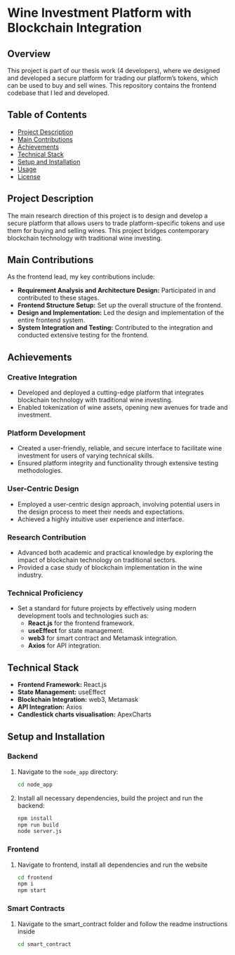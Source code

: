 # Wine Investment Platform with Blockchain Integration

## Overview
This project is part of our thesis work (4 developers), where we designed and developed a secure platform for trading our platform’s tokens, which can be used to buy and sell wines. This repository contains the frontend codebase that I led and developed.

## Table of Contents
- [Project Description](#project-description)
- [Main Contributions](#main-contributions)
- [Achievements](#achievements)
- [Technical Stack](#technical-stack)
- [Setup and Installation](#setup-and-installation)
- [Usage](#usage)
- [License](#license)

## Project Description
The main research direction of this project is to design and develop a secure platform that allows users to trade platform-specific tokens and use them for buying and selling wines. This project bridges contemporary blockchain technology with traditional wine investing.

## Main Contributions
As the frontend lead, my key contributions include:
- **Requirement Analysis and Architecture Design:** Participated in and contributed to these stages.
- **Frontend Structure Setup:** Set up the overall structure of the frontend.
- **Design and Implementation:** Led the design and implementation of the entire frontend system.
- **System Integration and Testing:** Contributed to the integration and conducted extensive testing for the frontend.

## Achievements
### Creative Integration
- Developed and deployed a cutting-edge platform that integrates blockchain technology with traditional wine investing.
- Enabled tokenization of wine assets, opening new avenues for trade and investment.

### Platform Development
- Created a user-friendly, reliable, and secure interface to facilitate wine investment for users of varying technical skills.
- Ensured platform integrity and functionality through extensive testing methodologies.

### User-Centric Design
- Employed a user-centric design approach, involving potential users in the design process to meet their needs and expectations.
- Achieved a highly intuitive user experience and interface.

### Research Contribution
- Advanced both academic and practical knowledge by exploring the impact of blockchain technology on traditional sectors.
- Provided a case study of blockchain implementation in the wine industry.

### Technical Proficiency
- Set a standard for future projects by effectively using modern development tools and technologies such as:
  - **React.js** for the frontend framework.
  - **useEffect** for state management.
  - **web3** for smart contract and Metamask integration.
  - **Axios** for API integration.

## Technical Stack
- **Frontend Framework:** React.js
- **State Management:** useEffect
- **Blockchain Integration:** web3, Metamask
- **API Integration:** Axios
- **Candlestick charts visualisation:** ApexCharts

## Setup and Installation

### Backend
1. Navigate to the `node_app` directory:
   ```bash
   cd node_app
2. Install all necessary dependencies, build the project and run the backend:
   ```bash
   npm install
   npm run build
   node server.js

### Frontend
1. Navigate to frontend, install all dependencies and run the website
   ```bash
   cd frontend
   npm i
   npm start

### Smart Contracts
1. Navigate to the smart_contract folder and follow the readme instructions inside
   ```bash
   cd smart_contract
